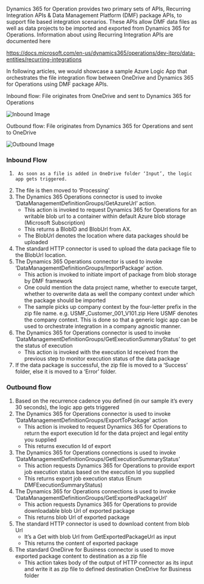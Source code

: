 
Dynamics 365 for Operation provides two primary sets of APIs, Recurring Integration APIs & Data Management Platform (DMF) package APIs, to support file based integration scenarios. These APIs allow DMF data files as well as data projects to be imported and exported from Dynamics 365 for Operations. 
Information about using Recurring Integration APIs are documented here

<https://docs.microsoft.com/en-us/dynamics365/operations/dev-itpro/data-entities/recurring-integrations>


In following articles, we would showcase a sample Azure Logic App that orchestrates the file integration flow between OneDrive and Dynamics 365 for Operations using DMF package APIs. 

Inbound flow: File originates from OneDrive and sent to Dynamics 365 for Operations

![Inbound Image](https://user-images.githubusercontent.com/22554479/27503704-c65cc106-5833-11e7-9484-08bd3aa31e3b.png)

Outbound flow: File originates from Dynamics 365 for Operations and sent to OneDrive

![Outbound Image](https://user-images.githubusercontent.com/22554479/27503676-3b4bf5aa-5833-11e7-89c7-1e3a362cc240.png)


### Inbound Flow
1.      As soon as a file is added in OneDrive folder ‘Input’, the logic app gets triggered. 
2.	The file is then moved to ‘Processing’
3.	The Dynamics 365 Operations connector is used to invoke ‘DataManagementDefinitionGroups/GetAzureUrl’ action.
	* This action is invoked to request Dynamics 365 for Operations for an writable blob url to a container within default Azure blob storage (Microsoft Subscription)
	* This returns a BlobID and BlobUrl from AX. 
	* The BlobUrl denotes the location where data packages should be uploaded
4.	The standard HTTP connector is used to upload the data package file to the BlobUrl location. 
5.	The Dynamics 365 Operations connector is used to invoke ‘DataManagementDefinitionGroups/ImportPackage’ action. 
	* This action is invoked to initiate import of package from blob storage by DMF framework
	* One could mention the data project name, whether to execute target, whether to overwrite data as well the company context under which the package should be imported
	* The sample picks up company context by the four-letter prefix in the zip file name. 
e.g. USMF_Customer_001_V101.zip Here USMF denotes the company context. 
This is done so that a generic logic app can be used to orchestrate integration in a company agnostic manner.
6.	The Dynamics 365 for Operations connector is used to invoke ‘DataManagementDefinitionGroups/GetExecutionSummaryStatus’ to get the status of execution
	* This action is invoked with the execution Id received from the previous step to monitor execution status of the data package
7.	If the data package is successful, the zip file is moved to a ‘Success’ folder, else it is moved to a ‘Error’ folder. 

### Outbound flow
1.	Based on the recurrence cadence you defined (in our sample it’s every 30 seconds), the logic app gets triggered
2.	The Dynamics 365 for Operations connector is used to invoke ‘DataManagementDefinitionGroups/ExportToPackage’ action
	* This action is invoked to request Dynamics 365 for Operations to return the export execution Id for the data project and legal entity you supplied
	* This returns execution Id of export
3.	The Dynamics 365 for Operations connections is used to invoke ‘DataManagementDefinitionGroups/GetExecutionSummaryStatus’
	* This action requests Dynamics 365 for Operations to provide export job execution status based on the execution Id you supplied
	* This returns export job execution status (Enum DMFExecutionSummaryStatus)
4.	The Dynamics 365 for Operations connections is used to invoke ‘DataManagementDefinitionGroups/GetExportedPackageUrl’
	* This action requests Dynamics 365 for Operations to provide downloadable blob Url of exported package
	* This returns blob Url of exported package
5.	The standard HTTP connector is used to download content from blob Url
	* It’s a Get with blob Url from GetExportedPackageUrl as input
	* This returns the content of exported package
6.	The standard OneDirve for Business connector is used to move exported package content to destination as a zip file
	* This action takes body of the output of HTTP connector as its input and write it as zip file to defined destination OneDrive for Business folder
